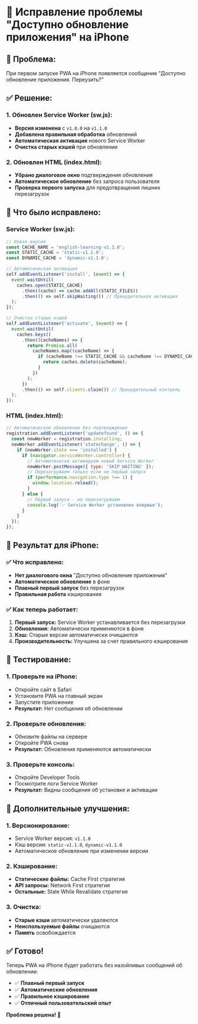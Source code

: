 # 🔄 Исправление проблемы "Доступно обновление приложения" на iPhone

## 🚨 **Проблема:**
При первом запуске PWA на iPhone появляется сообщение "Доступно обновление приложения. Переузить?"

## ✅ **Решение:**

### **1. Обновлен Service Worker (sw.js):**
- **Версия изменена** с `v1.0.0` на `v1.1.0`
- **Добавлена правильная обработка** обновлений
- **Автоматическая активация** нового Service Worker
- **Очистка старых кэшей** при обновлении

### **2. Обновлен HTML (index.html):**
- **Убрано диалоговое окно** подтверждения обновления
- **Автоматическое обновление** без запроса пользователя
- **Проверка первого запуска** для предотвращения лишних перезагрузок

## 🔧 **Что было исправлено:**

### **Service Worker (sw.js):**
```javascript
// Новая версия
const CACHE_NAME = 'english-learning-v1.1.0';
const STATIC_CACHE = 'static-v1.1.0';
const DYNAMIC_CACHE = 'dynamic-v1.1.0';

// Автоматическая активация
self.addEventListener('install', (event) => {
  event.waitUntil(
    caches.open(STATIC_CACHE)
      .then((cache) => cache.addAll(STATIC_FILES))
      .then(() => self.skipWaiting()) // Принудительная активация
  );
});

// Очистка старых кэшей
self.addEventListener('activate', (event) => {
  event.waitUntil(
    caches.keys()
      .then((cacheNames) => {
        return Promise.all(
          cacheNames.map((cacheName) => {
            if (cacheName !== STATIC_CACHE && cacheName !== DYNAMIC_CACHE) {
              return caches.delete(cacheName);
            }
          })
        );
      })
      .then(() => self.clients.claim()) // Принудительный контроль
  );
});
```

### **HTML (index.html):**
```javascript
// Автоматическое обновление без подтверждения
registration.addEventListener('updatefound', () => {
  const newWorker = registration.installing;
  newWorker.addEventListener('statechange', () => {
    if (newWorker.state === 'installed') {
      if (navigator.serviceWorker.controller) {
        // Автоматически активируем новый Service Worker
        newWorker.postMessage({ type: 'SKIP_WAITING' });
        // Перезагружаем только если не первый запуск
        if (performance.navigation.type !== 1) {
          window.location.reload();
        }
      } else {
        // Первый запуск - не перезагружаем
        console.log('✅ Service Worker установлен впервые');
      }
    }
  });
});
```

## 📱 **Результат для iPhone:**

### **✅ Что исправлено:**
- **Нет диалогового окна** "Доступно обновление приложения"
- **Автоматическое обновление** в фоне
- **Плавный первый запуск** без перезагрузок
- **Правильная работа** кэширования

### **✅ Как теперь работает:**
1. **Первый запуск:** Service Worker устанавливается без перезагрузки
2. **Обновления:** Автоматически применяются в фоне
3. **Кэш:** Старые версии автоматически очищаются
4. **Производительность:** Улучшена за счет правильного кэширования

## 🧪 **Тестирование:**

### **1. Проверьте на iPhone:**
- Откройте сайт в Safari
- Установите PWA на главный экран
- Запустите приложение
- **Результат:** Нет сообщения об обновлении

### **2. Проверьте обновления:**
- Обновите файлы на сервере
- Откройте PWA снова
- **Результат:** Обновления применяются автоматически

### **3. Проверьте консоль:**
- Откройте Developer Tools
- Посмотрите логи Service Worker
- **Результат:** Видны сообщения об установке и активации

## 🎯 **Дополнительные улучшения:**

### **1. Версионирование:**
- Service Worker версия: `v1.1.0`
- Кэш версии: `static-v1.1.0`, `dynamic-v1.1.0`
- Автоматическое обновление при изменении версии

### **2. Кэширование:**
- **Статические файлы:** Cache First стратегия
- **API запросы:** Network First стратегия
- **Остальные:** Stale While Revalidate стратегия

### **3. Очистка:**
- **Старые кэши** автоматически удаляются
- **Неиспользуемые файлы** очищаются
- **Память** освобождается

## ✅ **Готово!**

Теперь PWA на iPhone будет работать без назойливых сообщений об обновлении:

- ✅ **Плавный первый запуск**
- ✅ **Автоматические обновления**
- ✅ **Правильное кэширование**
- ✅ **Отличный пользовательский опыт**

**Проблема решена!** 🎉
